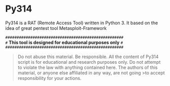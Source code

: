 # Py314


Py314 is a RAT (Remote Access Tool) written in Python 3. 
It based on the idea of great pentest tool Metasploit-Framework


`####################################################`  
`#` **This tool is designed for educational purposes only** `#`  
`####################################################`

>Do not abuse this material. Be responsible.
>All the content of Py314 script is for educational and research purposes only.
>Do not attempt to violate the law with anything contained here.
>The authors of this material, or anyone else affiliated in any way, are not going >to accept responsibility for your actions.



